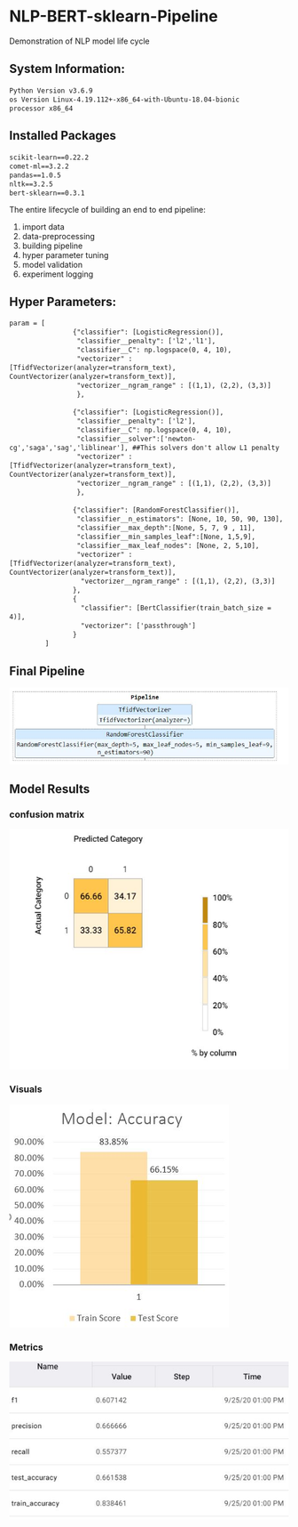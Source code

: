 # NLP-BERT-sklearn-Pipeline
Demonstration of NLP model life cycle

## System Information: 

```
Python Version v3.6.9
os Version Linux-4.19.112+-x86_64-with-Ubuntu-18.04-bionic
processor x86_64
```

## Installed Packages

```
scikit-learn==0.22.2
comet-ml==3.2.2
pandas==1.0.5
nltk==3.2.5
bert-sklearn==0.3.1
```
The entire lifecycle of building an end to end pipeline:
1. import data
2. data-preprocessing
3. building pipeline
4. hyper parameter tuning
5. model validation
6. experiment logging

## Hyper Parameters:

```
param = [
                {"classifier": [LogisticRegression()],
                 "classifier__penalty": ['l2','l1'],
                 "classifier__C": np.logspace(0, 4, 10), 
                 "vectorizer" : [TfidfVectorizer(analyzer=transform_text), CountVectorizer(analyzer=transform_text)], 
                 "vectorizer__ngram_range" : [(1,1), (2,2), (3,3)]
                 },

                {"classifier": [LogisticRegression()],
                 "classifier__penalty": ['l2'],
                 "classifier__C": np.logspace(0, 4, 10),
                 "classifier__solver":['newton-cg','saga','sag','liblinear'], ##This solvers don't allow L1 penalty
                 "vectorizer" : [TfidfVectorizer(analyzer=transform_text), CountVectorizer(analyzer=transform_text)], 
                 "vectorizer__ngram_range" : [(1,1), (2,2), (3,3)]
                 },
         
                {"classifier": [RandomForestClassifier()],
                 "classifier__n_estimators": [None, 10, 50, 90, 130],
                 "classifier__max_depth":[None, 5, 7, 9 , 11],
                 "classifier__min_samples_leaf":[None, 1,5,9],
                 "classifier__max_leaf_nodes": [None, 2, 5,10], 
                 "vectorizer" : [TfidfVectorizer(analyzer=transform_text), CountVectorizer(analyzer=transform_text)], 
                  "vectorizer__ngram_range" : [(1,1), (2,2), (3,3)]
                }, 
                {
                  "classifier": [BertClassifier(train_batch_size = 4)],
                  "vectorizer": ['passthrough']
                }
         ]

```

## Final Pipeline
![](images/pipeline.JPG)

## Model Results

### confusion matrix
![](images/confusion_matrix.JPG)

### Visuals  
![](images/model.jpg)

### Metrics
![](images/metric_table.JPG) 

